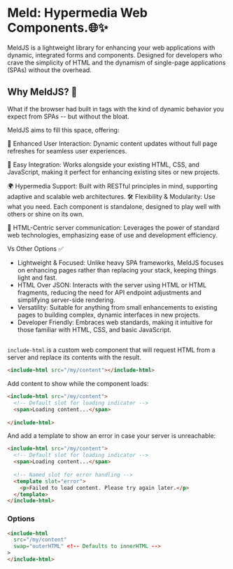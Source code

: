 # Meld: Hypermedia Web Components.🌐✨

MeldJS is a lightweight library for enhancing your web applications with dynamic, integrated forms and components. Designed for developers who crave the simplicity of HTML and the dynamism of single-page applications (SPAs) without the overhead.

## Why MeldJS? 🤔

What if the browser had built in tags with the kind of dynamic behavior you expect from SPAs -- but without the bloat.

MeldJS aims to fill this space, offering:

🚀 Enhanced User Interaction: Dynamic content updates without full page refreshes for seamless user experiences.

🔌 Easy Integration: Works alongside your existing HTML, CSS, and JavaScript, making it perfect for enhancing existing sites or new projects.

🌍 Hypermedia Support: Built with RESTful principles in mind, supporting adaptive and scalable web architectures.
🛠  Flexibility & Modularity: Use what you need. Each component is standalone, designed to play well with others or shine on its own.

🎨 HTML-Centric server communication: Leverages the power of standard web technologies, emphasizing ease of use and development efficiency.

Vs Other Options ✅

- Lightweight & Focused: Unlike heavy SPA frameworks, MeldJS focuses on enhancing pages rather than replacing your stack, keeping things light and fast.
- HTML Over JSON: Interacts with the server using HTML or HTML fragments, reducing the need for API endpoint adjustments and simplifying server-side rendering.
- Versatility: Suitable for anything from small enhancements to existing pages to building complex, dynamic interfaces in new projects.
- Developer Friendly: Embraces web standards, making it intuitive for those familiar with HTML, CSS, and basic JavaScript.

## <include-html>

`include-html` is a custom web component that will request HTML from a server and replace its contents with the result.

```html
<include-html src="/my/content"></include-html>
```

Add content to show while the component loads:

```html
<include-html src="/my/content">
  <!-- Default slot for loading indicator -->
  <span>Loading content...</span>
  
</include-html>
```

And add a template to show an error in case your server is unreachable:

```html
<include-html src="/my/content">
  <!-- Default slot for loading indicator -->
  <span>Loading content...</span>
  
  <!-- Named slot for error handling -->
  <template slot="error">
    <p>Failed to load content. Please try again later.</p>
  </template>
</include-html>
```

### Options

```html
<include-html
  src="/my/content"
  swap="outerHTML" <!-- Defaults to innerHTML -->
>
</include-html>
```
